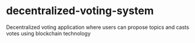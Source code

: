 # decentralized-voting-system
Decentralized voting application where users can propose topics and casts votes using blockchain technology
